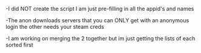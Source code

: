 -I did NOT create the script I am just pre-filling in all the appid's and names

-The anon downloads servers that you can ONLY get with an anonymous login the other needs your steam creds

-I am working on merging the 2 together but im just getting the lists of each sorted first
